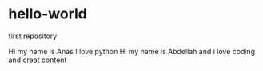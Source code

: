 # hello-world
first repository

Hi my name is Anas I love python 
Hi my name is Abdellah and i love coding and creat content
